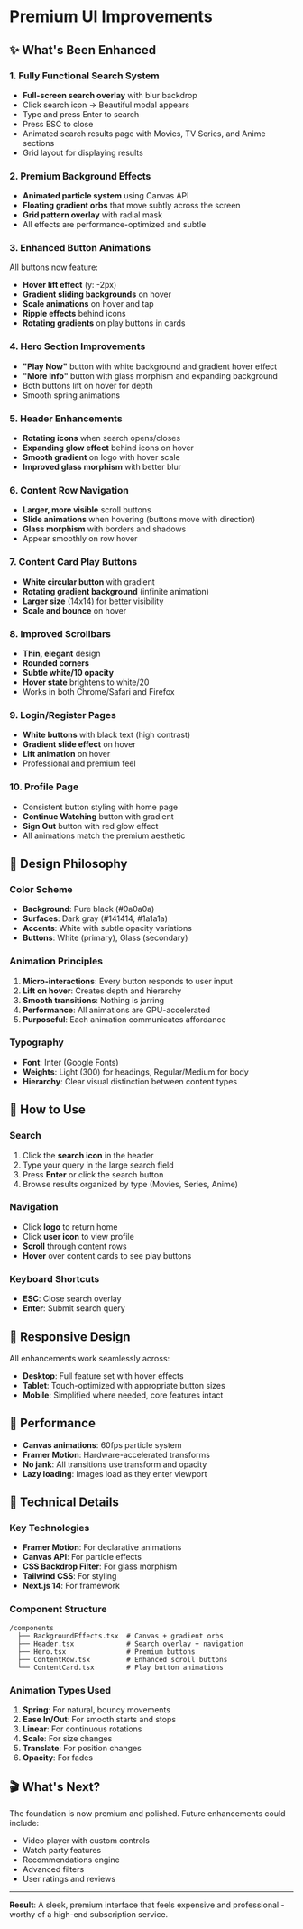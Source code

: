 # Premium UI Improvements

## ✨ What's Been Enhanced

### 1. **Fully Functional Search System**
- **Full-screen search overlay** with blur backdrop
- Click search icon → Beautiful modal appears
- Type and press Enter to search
- Press ESC to close
- Animated search results page with Movies, TV Series, and Anime sections
- Grid layout for displaying results

### 2. **Premium Background Effects**
- **Animated particle system** using Canvas API
- **Floating gradient orbs** that move subtly across the screen
- **Grid pattern overlay** with radial mask
- All effects are performance-optimized and subtle

### 3. **Enhanced Button Animations**
All buttons now feature:
- **Hover lift effect** (y: -2px)
- **Gradient sliding backgrounds** on hover
- **Scale animations** on hover and tap
- **Ripple effects** behind icons
- **Rotating gradients** on play buttons in cards

### 4. **Hero Section Improvements**
- **"Play Now"** button with white background and gradient hover effect
- **"More Info"** button with glass morphism and expanding background
- Both buttons lift on hover for depth
- Smooth spring animations

### 5. **Header Enhancements**
- **Rotating icons** when search opens/closes
- **Expanding glow effect** behind icons on hover
- **Smooth gradient** on logo with hover scale
- **Improved glass morphism** with better blur

### 6. **Content Row Navigation**
- **Larger, more visible** scroll buttons
- **Slide animations** when hovering (buttons move with direction)
- **Glass morphism** with borders and shadows
- Appear smoothly on row hover

### 7. **Content Card Play Buttons**
- **White circular button** with gradient
- **Rotating gradient background** (infinite animation)
- **Larger size** (14x14) for better visibility
- **Scale and bounce** on hover

### 8. **Improved Scrollbars**
- **Thin, elegant** design
- **Rounded corners**
- **Subtle white/10 opacity**
- **Hover state** brightens to white/20
- Works in both Chrome/Safari and Firefox

### 9. **Login/Register Pages**
- **White buttons** with black text (high contrast)
- **Gradient slide effect** on hover
- **Lift animation** on hover
- Professional and premium feel

### 10. **Profile Page**
- Consistent button styling with home page
- **Continue Watching** button with gradient
- **Sign Out** button with red glow effect
- All animations match the premium aesthetic

## 🎨 Design Philosophy

### Color Scheme
- **Background**: Pure black (#0a0a0a)
- **Surfaces**: Dark gray (#141414, #1a1a1a)
- **Accents**: White with subtle opacity variations
- **Buttons**: White (primary), Glass (secondary)

### Animation Principles
1. **Micro-interactions**: Every button responds to user input
2. **Lift on hover**: Creates depth and hierarchy
3. **Smooth transitions**: Nothing is jarring
4. **Performance**: All animations are GPU-accelerated
5. **Purposeful**: Each animation communicates affordance

### Typography
- **Font**: Inter (Google Fonts)
- **Weights**: Light (300) for headings, Regular/Medium for body
- **Hierarchy**: Clear visual distinction between content types

## 🚀 How to Use

### Search
1. Click the **search icon** in the header
2. Type your query in the large search field
3. Press **Enter** or click the search button
4. Browse results organized by type (Movies, Series, Anime)

### Navigation
- Click **logo** to return home
- Click **user icon** to view profile
- **Scroll** through content rows
- **Hover** over content cards to see play buttons

### Keyboard Shortcuts
- **ESC**: Close search overlay
- **Enter**: Submit search query

## 📱 Responsive Design

All enhancements work seamlessly across:
- **Desktop**: Full feature set with hover effects
- **Tablet**: Touch-optimized with appropriate button sizes
- **Mobile**: Simplified where needed, core features intact

## 🎯 Performance

- **Canvas animations**: 60fps particle system
- **Framer Motion**: Hardware-accelerated transforms
- **No jank**: All transitions use transform and opacity
- **Lazy loading**: Images load as they enter viewport

## 🔧 Technical Details

### Key Technologies
- **Framer Motion**: For declarative animations
- **Canvas API**: For particle effects
- **CSS Backdrop Filter**: For glass morphism
- **Tailwind CSS**: For styling
- **Next.js 14**: For framework

### Component Structure
```
/components
  ├── BackgroundEffects.tsx  # Canvas + gradient orbs
  ├── Header.tsx             # Search overlay + navigation
  ├── Hero.tsx               # Premium buttons
  ├── ContentRow.tsx         # Enhanced scroll buttons
  └── ContentCard.tsx        # Play button animations
```

### Animation Types Used
1. **Spring**: For natural, bouncy movements
2. **Ease In/Out**: For smooth starts and stops
3. **Linear**: For continuous rotations
4. **Scale**: For size changes
5. **Translate**: For position changes
6. **Opacity**: For fades

## 🎬 What's Next?

The foundation is now premium and polished. Future enhancements could include:
- Video player with custom controls
- Watch party features
- Recommendations engine
- Advanced filters
- User ratings and reviews

---

**Result**: A sleek, premium interface that feels expensive and professional - worthy of a high-end subscription service.
